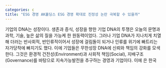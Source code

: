 ```yaml
---
categories: c
title: "ESG 경영 AK홀딩스 ESG 경영 확대로 진정성 논란 극복할 수 있을까"
---
```

기업의 DNA는 성장이다. 생존과 증식, 성장을 향한 기업 DNA의 투쟁은 오늘의 문명과 과학, 기술, 높은 삶의 질을 가능케 한 원동력이었다. 그러나 기업 DNA가 지나치게 치열해 더러는 반사회적, 반인류적이어서 성장에 걸림돌이 되거나 인류를 위기에 빠트리는 자가당착에 빠지기도 했다. 이에 기업들은 무한성장 DNA에 신뢰와 책임의 강화를 모색한다. 그것은 환경적 건전성(Environment)과 사회적 책임(Social), 지배구조(Governance)를 바탕으로 지속가능발전을 추구하는 경영과 기업이다. 이에 은 한국